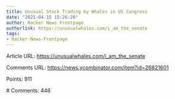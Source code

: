 ```yaml
---
title: Unusual Stock Trading by Whales in US Congress
date: "2021-04-15 15:26:26"
author: Hacker News Frontpage
authorlink: https://unusualwhales.com/i_am_the_senate
tags:
- Hacker-News-Frontpage
---
```


<p>Article URL: <a href="https://unusualwhales.com/i_am_the_senate">https://unusualwhales.com/i_am_the_senate</a></p>
<p>Comments URL: <a href="https://news.ycombinator.com/item?id=26821601">https://news.ycombinator.com/item?id=26821601</a></p>
<p>Points: 911</p>
<p># Comments: 446</p>
